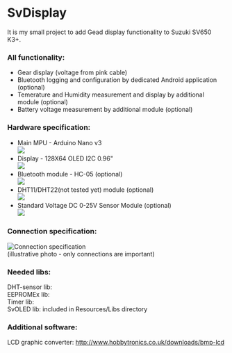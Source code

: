# SvDisplay
It is my small project to add Gead display functionality to Suzuki SV650 K3+.<br>
### All functionality:<br>
- Gear display (voltage from pink cable)<br>
- Bluetooth logging and configuration by dedicated Android application (optional)<br>
- Temerature and Humidity measurement and display by additional module (optional)<br>
- Battery voltage measurement by additional module (optional)<br>

### Hardware specification:<br>
- Main MPU - Arduino Nano v3<br>
![](http://i1374.photobucket.com/albums/ag438/bula87/nanov3_zpsxaan45q4.jpg)<br>
- Display - 128X64 OLED I2C 0.96"<br>
![](http://i1374.photobucket.com/albums/ag438/bula87/OLED_zpsywgyqafy.jpg)<br>
- Bluetooth module - HC-05 (optional)<br>
![](http://i1374.photobucket.com/albums/ag438/bula87/hc-05_zpsehq8frkw.png)<br>
- DHT11/DHT22(not tested yet) module (optional)<br>
![](http://i1374.photobucket.com/albums/ag438/bula87/DHT11_zpspqgoc1rf.jpg)<br>
- Standard Voltage DC 0-25V Sensor Module (optional)<br>
![](http://i1374.photobucket.com/albums/ag438/bula87/voltagesensor_zpswzwnpskc.jpg)<br>

### Connection specification:<br>
![Connection specification](http://i1374.photobucket.com/albums/ag438/bula87/Untitled%20Sketch_bb_zpspygligui.png)<br>
(illustrative photo - only connections are important)

### Needed libs:
DHT-sensor lib: [](https://github.com/adafruit/DHT-sensor-library) <br>
EEPROMEx lib: [](https://github.com/thijse/Arduino-EEPROMEx) <br>
Timer lib: [](https://github.com/JChristensen/Timer) <br>
SvOLED lib: included in Resources/Libs directory<br>

### Additional software:<br>
LCD graphic converter: http://www.hobbytronics.co.uk/downloads/bmp-lcd



